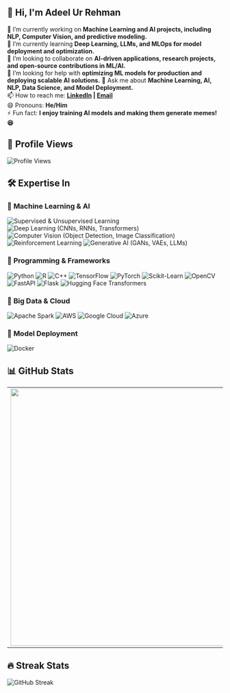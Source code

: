 ## 👋 Hi, I'm Adeel Ur Rehman  

🔭 I’m currently working on **Machine Learning and AI projects, including NLP, Computer Vision, and predictive modeling.**  
🌱 I’m currently learning **Deep Learning, LLMs, and MLOps for model deployment and optimization.**  
👯 I’m looking to collaborate on **AI-driven applications, research projects, and open-source contributions in ML/AI.**  
🤔 I’m looking for help with **optimizing ML models for production and deploying scalable AI solutions.**
💬 Ask me about **Machine Learning, AI, NLP, Data Science, and Model Deployment.**  
📫 How to reach me: **[LinkedIn](https://www.linkedin.com/in/adeel-ur-rehman-56319a243/) | [Email](adeele455@gmail.com)**  
😄 Pronouns: **He/Him**  
⚡ Fun fact: **I enjoy training AI models and making them generate memes! 😆**

## 👀 Profile Views  
![Profile Views](https://komarev.com/ghpvc/?username=madeelurrehman&color=blue&style=flat)

## 🛠 Expertise In  

### 🔹 **Machine Learning & AI**  
![Supervised & Unsupervised Learning](https://img.shields.io/badge/Machine%20Learning-FF6F00?style=for-the-badge&logo=scikitlearn&logoColor=white)  ![Deep Learning (CNNs, RNNs, Transformers)](https://img.shields.io/badge/Deep%20Learning-EE4C2C?style=for-the-badge&logo=tensorflow&logoColor=white)  ![Computer Vision (Object Detection, Image Classification)](https://img.shields.io/badge/Computer%20Vision-009688?style=for-the-badge&logo=opencv&logoColor=white)  ![Reinforcement Learning](https://img.shields.io/badge/Reinforcement%20Learning-00A650?style=for-the-badge&logo=deepmind&logoColor=white)  ![Generative AI (GANs, VAEs, LLMs)](https://img.shields.io/badge/Generative%20AI-800080?style=for-the-badge&logo=pytorch&logoColor=white)  

### 🔹 **Programming & Frameworks**  
![Python](https://img.shields.io/badge/Python-3776AB?style=for-the-badge&logo=python&logoColor=white)  ![R](https://img.shields.io/badge/R-276DC3?style=for-the-badge&logo=r&logoColor=white)  ![C++](https://img.shields.io/badge/C++-00599C?style=for-the-badge&logo=c%2B%2B&logoColor=white)  ![TensorFlow](https://img.shields.io/badge/TensorFlow-FF6F00?style=for-the-badge&logo=tensorflow&logoColor=white)  ![PyTorch](https://img.shields.io/badge/PyTorch-EE4C2C?style=for-the-badge&logo=pytorch&logoColor=white)  ![Scikit-Learn](https://img.shields.io/badge/Scikit--Learn-F7931E?style=for-the-badge&logo=scikitlearn&logoColor=white)  ![OpenCV](https://img.shields.io/badge/OpenCV-5C3EE8?style=for-the-badge&logo=opencv&logoColor=white)  ![FastAPI](https://img.shields.io/badge/FastAPI-009688?style=for-the-badge&logo=fastapi&logoColor=white)  ![Flask](https://img.shields.io/badge/Flask-000000?style=for-the-badge&logo=flask&logoColor=white)  ![Hugging Face Transformers](https://img.shields.io/badge/Hugging%20Face-FFD700?style=for-the-badge&logo=huggingface&logoColor=black)  

### 🔹 **Big Data & Cloud**  
![Apache Spark](https://img.shields.io/badge/Apache%20Spark-F69821?style=for-the-badge&logo=apachespark&logoColor=white)  ![AWS](https://img.shields.io/badge/AWS-232F3E?style=for-the-badge&logo=amazonaws&logoColor=white)  ![Google Cloud](https://img.shields.io/badge/Google%20Cloud-4285F4?style=for-the-badge&logo=googlecloud&logoColor=white)  ![Azure](https://img.shields.io/badge/Azure-0078D4?style=for-the-badge&logo=microsoftazure&logoColor=white)  

### 🔹 **Model Deployment**  
![Docker](https://img.shields.io/badge/Docker-2496ED?style=for-the-badge&logo=docker&logoColor=white)

## 📊 GitHub Stats  
<table>
  <tr>
    <td align="center">
      <img src="https://github-readme-stats.vercel.app/api?username=madeelurrehman&show_icons=true&theme=light" width="600"/>
    </td>
    <td align="center">
      <img src="https://github-readme-stats.vercel.app/api/top-langs/?username=madeelurrehman&layout=compact&theme=light" width="400"/>
    </td>
  </tr>
</table>

## 🔥 Streak Stats
![GitHub Streak](https://github-readme-streak-stats.herokuapp.com/?user=madeelurrehman&theme=light)
